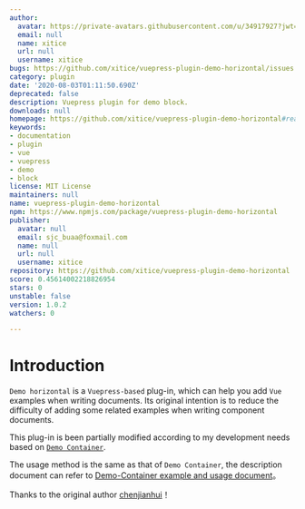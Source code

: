 ```yaml
---
author:
  avatar: https://private-avatars.githubusercontent.com/u/34917927?jwt=eyJhbGciOiJIUzI1NiIsInR5cCI6IkpXVCJ9.eyJpc3MiOiJnaXRodWIuY29tIiwiYXVkIjoicmF3LmdpdGh1YnVzZXJjb250ZW50LmNvbSIsImtleSI6ImtleTEiLCJleHAiOjE3MzQ2NzE2NDAsIm5iZiI6MTczNDY3MDQ0MCwicGF0aCI6Ii91LzM0OTE3OTI3In0.f8udC_tVlKwb6G4FEYjc0hKhVwOAe2pVfjcwpMs2HfA&v=4
  email: null
  name: xitice
  url: null
  username: xitice
bugs: https://github.com/xitice/vuepress-plugin-demo-horizontal/issues
category: plugin
date: '2020-08-03T01:11:50.690Z'
deprecated: false
description: Vuepress plugin for demo block.
downloads: null
homepage: https://github.com/xitice/vuepress-plugin-demo-horizontal#readme
keywords:
- documentation
- plugin
- vue
- vuepress
- demo
- block
license: MIT License
maintainers: null
name: vuepress-plugin-demo-horizontal
npm: https://www.npmjs.com/package/vuepress-plugin-demo-horizontal
publisher:
  avatar: null
  email: sjc_buaa@foxmail.com
  name: null
  url: null
  username: xitice
repository: https://github.com/xitice/vuepress-plugin-demo-horizontal
score: 0.45614002218826954
stars: 0
unstable: false
version: 1.0.2
watchers: 0

---
```


# Introduction

`Demo horizontal` is a `Vuepress-based` plug-in, which can help you add `Vue` examples when writing documents. Its original intention is to reduce the difficulty of adding some related examples when writing component documents.

This plug-in is been partially modified according to my development needs based on [`Demo Container`](https://github.com/calebman/vuepress-plugin-demo-container).

The usage method is the same as that of `Demo Container`, the description document can refer to [Demo-Container example and usage document](https://docs.chenjianhui.site/vuepress-plugin-demo-container/zh/)。

Thanks to the original author [chenjianhui](https://github.com/calebman/vuepress-plugin-demo-container)！
